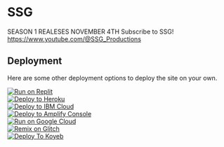 # SSG
SEASON 1 REALESES NOVEMBER 4TH
Subscribe to SSG!
https://www.youtube.com/@SSG_Productions

## Deployment
Here are some other deployment options to deploy the site on your own.

[![Run on Replit](https://raw.githubusercontent.com/BinBashBanana/deploy-buttons/master/buttons/remade/replit.svg)](https://replit.com/github/beforeblazergithub/BlazerGames)
<br>
[![Deploy to Heroku](https://raw.githubusercontent.com/BinBashBanana/deploy-buttons/master/buttons/remade/heroku.svg)](https://heroku.com/deploy/?template=https://github.com/beforeblazergithub/BlazerGames)
<br>
[![Deploy to IBM Cloud](https://raw.githubusercontent.com/BinBashBanana/deploy-buttons/master/buttons/remade/ibmcloud.svg)](https://cloud.ibm.com/devops/setup/deploy?repository=https://github.com/beforeblazergithub/BlazerGames)
<br>
[![Deploy to Amplify Console](https://raw.githubusercontent.com/BinBashBanana/deploy-buttons/master/buttons/remade/amplifyconsole.svg)](https://console.aws.amazon.com/amplify/home#/deploy?repo=https://github.com/beforeblazergithub/BlazerGames)
<br>
[![Run on Google Cloud](https://raw.githubusercontent.com/BinBashBanana/deploy-buttons/master/buttons/remade/googlecloud.svg)](https://deploy.cloud.run/?git_repo=https://github.com/beforeblazergithub/BlazerGames)
<br>
[![Remix on Glitch](https://binbashbanana.github.io/deploy-buttons/buttons/remade/glitch.svg)](https://glitch.com/edit/#!/import/github/beforeblazergithub/BlazerGames)
<br>
[![Deploy To Koyeb](https://binbashbanana.github.io/deploy-buttons/buttons/remade/koyeb.svg)](https://app.koyeb.com/deploy?type=git&repository=github.com/beforeblazergithub/BlazerGames)

